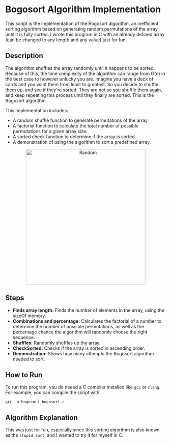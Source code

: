 # Bogosort Algorithm Implementation
This script is the implementation of the Bogosort algorithm, an inefficient sorting algorithm based on generating random permutations of the array until it is fully sorted. I wrote this program in C with an already defined array (can be changed to any length and any value) just for fun.

## Description
The algorithm shuffles the array randomly until it happens to be sorted. Because of this, the time complexity of the algorithm can range from O(n) in the best case to however unlucky you are. Imagine you have a deck of cards and you want them from least to greatest. So you decide to shuffle them up, and see if they're sorted. They are not so you shuffle them again, and keep repeating this process until they finally are sorted. This is the Bogosort algorithm.

This implementation includes:
- A random shuffle function to generate permutations of the array.
- A factorial function to calculate the total number of possible permutations for a given array size.
- A sorted check function to determine if the array is sorted.
- A demonstration of using the algorithm to sort a predefined array.
<p align="center">
  <img src="https://www.kirupa.com/data_structures_algorithms/images/bogosort_steps_200.png" alt="Random" width="375" height="425" />
</p>


## Steps
- **Finds array length:** Finds the number of elements in the array, using the sizeOf memory.
- **Combinations and percentage:** Calculates the factorial of a number to determine the number of possible permutations, as well as the percentage chance the algorithm will randomly choose the right sequence.
- **Shuffles:** Randomly shuffles up the array.
- **CheckSorted:** Checks if the array is sorted in ascending order.
- **Demonstration:** Shows how many attempts the Bogosort algorithm needed to sort.

## How to Run
To run this program, you do neeed a C compiler installed like `gcc` or `clang`. For example, you can compile the script with:
```
gcc -o bogosort bogosort.c
```

## Algorithm Explanation
This was just for fun, especially since this sorting algorithm is also known as the `stupid sort`, and I wanted to try it for myself in C.
